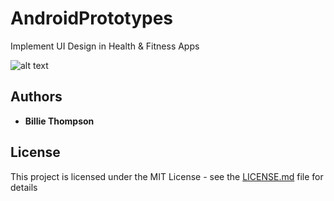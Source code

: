 # AndroidPrototypes

Implement UI Design in Health & Fitness Apps


![alt text](https://cdn-images-1.medium.com/max/873/1*aIKTPauG7hIUTf2sLzx7kQ.png)


## Authors

* **Billie Thompson**

## License

This project is licensed under the MIT License - see the [LICENSE.md](LICENSE.md) file for details
